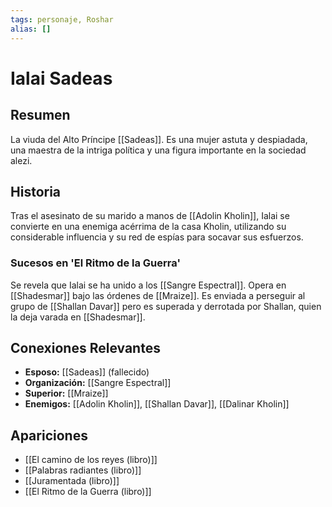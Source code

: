 ```yaml
---
tags: personaje, Roshar
alias: []
---
```


# Ialai Sadeas

## Resumen
La viuda del Alto Príncipe [[Sadeas]]. Es una mujer astuta y despiadada, una maestra de la intriga política y una figura importante en la sociedad alezi.

## Historia
Tras el asesinato de su marido a manos de [[Adolin Kholin]], Ialai se convierte en una enemiga acérrima de la casa Kholin, utilizando su considerable influencia y su red de espías para socavar sus esfuerzos.

### Sucesos en 'El Ritmo de la Guerra'
Se revela que Ialai se ha unido a los [[Sangre Espectral]]. Opera en [[Shadesmar]] bajo las órdenes de [[Mraize]]. Es enviada a perseguir al grupo de [[Shallan Davar]] pero es superada y derrotada por Shallan, quien la deja varada en [[Shadesmar]].

## Conexiones Relevantes
* **Esposo:** [[Sadeas]] (fallecido)
* **Organización:** [[Sangre Espectral]]
* **Superior:** [[Mraize]]
* **Enemigos:** [[Adolin Kholin]], [[Shallan Davar]], [[Dalinar Kholin]]

## Apariciones
* [[El camino de los reyes (libro)]]
* [[Palabras radiantes (libro)]]
* [[Juramentada (libro)]]
* [[El Ritmo de la Guerra (libro)]]
